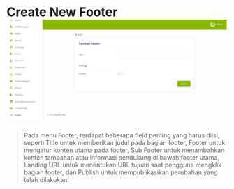 # Create New Footer ![](create_new_footer.png)

>Pada menu Footer, terdapat beberapa field penting yang harus diisi, seperti Title untuk memberikan judul pada bagian footer, Footer untuk mengatur konten utama pada footer, Sub Footer untuk menambahkan konten tambahan atau informasi pendukung di bawah footer utama, Landing URL untuk menentukan URL tujuan saat pengguna mengklik bagian footer, dan Publish untuk mempublikasikan perubahan yang telah dilakukan.